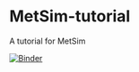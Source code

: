 # MetSim-tutorial
A tutorial for MetSim

[![Binder](https://mybinder.org/badge_logo.svg)](https://mybinder.org/v2/gh/waterhackweek/MetSim-tutorial.git/master)

